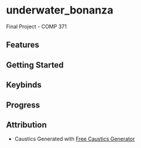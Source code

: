# underwater_bonanza
Final Project - COMP 371

## Features

## Getting Started

## Keybinds

## Progress

## Attribution

 - Caustics Generated with [Free Caustics Generator](https://www.cathalmcnally.com/news/free-caustics-generator/)